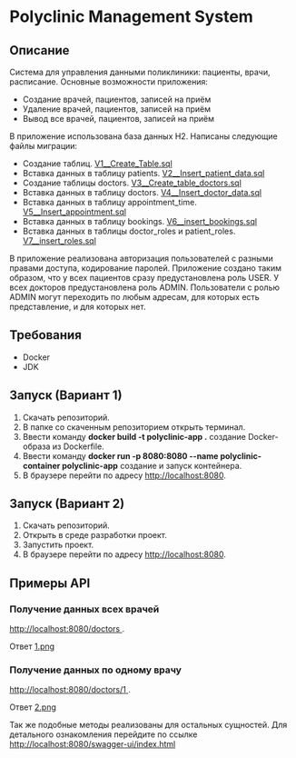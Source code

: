 # Polyclinic Management System

## Описание

Система для управления данными поликлиники: пациенты, врачи, расписание.
Основные возможности приложения:

- Создание врачей, пациентов, записей на приём
- Удаление врачей, пациентов, записей на приём
- Вывод все врачей, пациентов, записей на приём

В приложение использована база данных H2.
Написаны следующие файлы миграции:

- Создание таблиц. [V1__Create_Table.sql](src/main/resources/db/migration/V1__Create_Table.sql)
- Вставка данных в таблицу
  patients. [V2__Insert_patient_data.sql](src/main/resources/db/migration/V2__Insert_patient_data.sql)
- Создание таблицы
  doctors. [V3__Create_table_doctors.sql](src/main/resources/db/migration/V3__Create_table_doctors.sql)
- Вставка данных в таблицу
  doctors. [V4__Insert_doctor_data.sql](src/main/resources/db/migration/V4__Insert_doctor_data.sql)
- Вставка данных в таблицу
  appointment_time. [V5__Insert_appointment.sql](src/main/resources/db/migration/V5__Insert_appointment.sql)
- Вставка данных в таблицу
  bookings. [V6__insert_bookings.sql](src/main/resources/db/migration/V6__insert_bookings.sql)
- Вставка данных в таблицы doctor_roles и
  patient_roles. [V7__insert_roles.sql](src/main/resources/db/migration/V7__insert_roles.sql)

В приложение реализована авторизация пользователей с разными правами доступа,
кодирование паролей.
Приложение создано таким образом, что у всех пациентов сразу предустановлена роль USER. У всех
докторов предустановлена роль ADMIN.
Пользователи с ролью ADMIN могут переходить по любым адресам, для которых есть представление, и для
которых нет.

## Требования

- Docker
- JDK

## Запуск (Вариант 1)

1. Скачать репозиторий.
2. В папке со скаченным репозиторием открыть терминал.
3. Ввести команду **docker build -t polyclinic-app .** создание Docker-образа из Dockerfile.
4. Ввести команду **docker run -p 8080:8080 --name polyclinic-container polyclinic-app** создание и
   запуск контейнера.
5. В браузере перейти по адресу <u>http://localhost:8080</u>.

## Запуск (Вариант 2)

1. Скачать репозиторий.
2. Открыть в среде разработки проект.
3. Запустить проект.
4. В браузере перейти по адресу <u>http://localhost:8080</u>.

## Примеры API

### Получение данных всех врачей 

<u>http://localhost:8080/doctors </u>.

Ответ
[1.png](image/1.png)

### Получение данных по одному врачу
<u>http://localhost:8080/doctors/1 </u>.

Ответ
[2.png](image/2.png)

Так же подобные методы реализованы для остальных сущностей.
Для детального ознакомления перейдите по ссылке <u>http://localhost:8080/swagger-ui/index.html </u>
